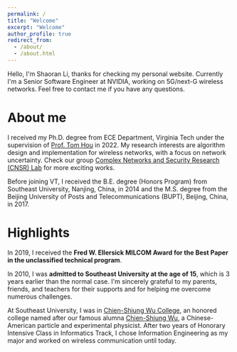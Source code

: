 ```yaml
---
permalink: /
title: "Welcome"
excerpt: "Welcome"
author_profile: true
redirect_from: 
  - /about/
  - /about.html
---
```


Hello, I'm Shaoran Li, thanks for checking my personal website. Currently I'm a Senior Software Engineer at NVIDIA, working on 5G/next-G wireless networks. Feel free to contact me if you have any questions.


About me
======
I received my Ph.D. degree from ECE Department, Virginia Tech under the supervision of [Prof. Tom Hou](https://www.cnsr.ictas.vt.edu/THou.html) in 2022. My research interests are algorithm design and implementation for wireless networks, with a focus on network uncertainty. Check our group [Complex Networks and Security Research (CNSR) Lab](https://www.cnsr.ictas.vt.edu/index.html) for more exciting works. 

Before joining VT, I received the B.E. degree (Honors Program) from Southeast University, Nanjing, China, in 2014 and the M.S. degree from the Beijing University of Posts and  Telecommunications (BUPT), Beijing, China, in 2017. 

Highlights
======
In 2019, I received the **Fred W. Ellersick MILCOM Award for the Best Paper in the unclassified technical program**. 

In 2010, I was **admitted to Southeast University at the age of 15**, which is 3 years earlier than the normal case. I'm sincerely grateful to my parents, friends, and teachers for their supports and for helping me overcome numerous challenges. 

At Southeast University, I was in [Chien-Shiung Wu College](https://wjx.seu.edu.cn/wjxen/), an honored college named after our famous alumna [Chien-Shiung Wu](https://en.wikipedia.org/wiki/Chien-Shiung_Wu), a Chinese-American particle and experimental physicist. After two years of Honorary Intensive Class in Informatics Track, I chose Information Engineering as my major and worked on wireless communication until today.
